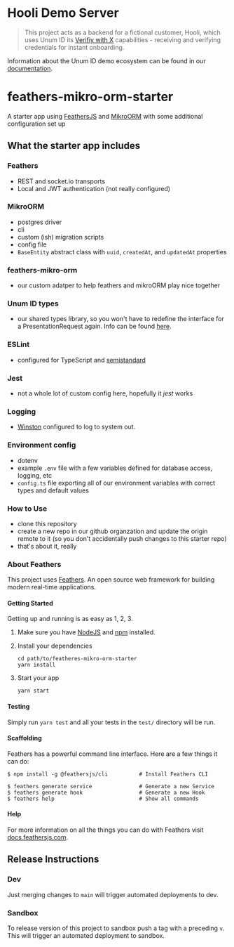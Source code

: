 # Hooli Demo Server
> This project acts as a backend for a fictional customer, Hooli, which uses Unum ID its [Verifiy with X](https://www.unum.id/solutions/verify-with-x) capabilities - receiving and verifying credentials for instant onboarding.

Information about the Unum ID demo ecosystem can be found in our [documentation](https://docs.unum.id/#demos).

# feathers-mikro-orm-starter

A starter app using [FeathersJS](https://feathersjs.com) and [MikroORM](https://mikro-orm.io) with some additional configuration set up

## What the starter app includes
### Feathers
- REST and socket.io transports
- Local and JWT authentication (not really configured)

### MikroORM
- postgres driver
- cli
- custom (ish) migration scripts
- config file
- `BaseEntity` abstract class with `uuid`, `createdAt`, and `updatedAt` properties

### feathers-mikro-orm
- our custom adatper to help feathers and mikroORM play nice together

### Unum ID types
- our shared types library, so you won't have to redefine the interface for a PresentationRequest again. Info can be found [here](https://www.npmjs.com/package/@unumid/types).

### ESLint
- configured for TypeScript and [semistandard](https://github.com/standard/semistandard)

### Jest
- not a whole lot of custom config here, hopefully it _jest_ works

### Logging
- [Winston](https://github.com/winstonjs/winston) configured to log to system out.

### Environment config
- dotenv
- example `.env` file with a few variables defined for database access, logging, etc
- `config.ts` file exporting all of our environment variables with correct types and default values

### How to Use
- clone this repository
- create a new repo in our github organzation and update the origin remote to it (so you don't accidentally push changes to this starter repo) 
- that's about it, really


### About Feathers

This project uses [Feathers](http://feathersjs.com). An open source web framework for building modern real-time applications.

#### Getting Started

Getting up and running is as easy as 1, 2, 3.

1. Make sure you have [NodeJS](https://nodejs.org/) and [npm](https://www.npmjs.com/) installed.
2. Install your dependencies

    ```
    cd path/to/featheres-mikro-orm-starter
    yarn install
    ```

3. Start your app

    ```
    yarn start
    ```

#### Testing

Simply run `yarn test` and all your tests in the `test/` directory will be run.

#### Scaffolding

Feathers has a powerful command line interface. Here are a few things it can do:

```
$ npm install -g @feathersjs/cli          # Install Feathers CLI

$ feathers generate service               # Generate a new Service
$ feathers generate hook                  # Generate a new Hook
$ feathers help                           # Show all commands
```

#### Help

For more information on all the things you can do with Feathers visit [docs.feathersjs.com](http://docs.feathersjs.com).

## Release Instructions
### Dev
Just merging changes to `main` will trigger automated deployments to dev.

### Sandbox
To release version of this project to sandbox push a tag with a preceding `v`. This will trigger an automated deployment to sandbox.